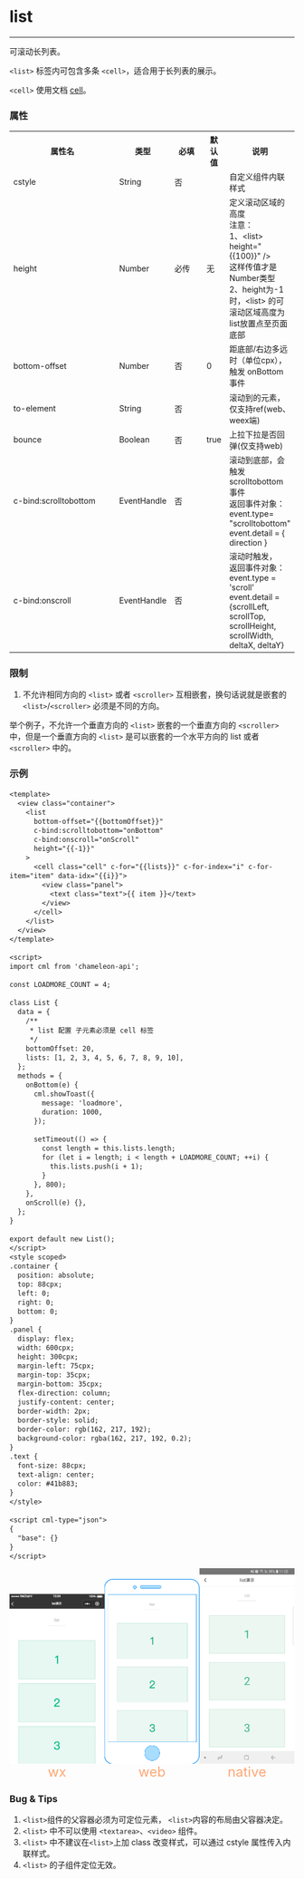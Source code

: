 # list

---

可滚动长列表。

`<list>` 标签内可包含多条 `<cell>`，适合用于长列表的展示。

`<cell>` 使用文档 [cell](cell.md)。

### 属性

<table>
  <tr>
    <th width="200px">属性名</th>
    <th>类型</th>
    <th width="60px">必填</th>
    <th>默认值</th>
    <th>说明</th>
  </tr>
  <tr>
    <td>cstyle</td>
    <td>String</td>
    <td>否</td>
    <td></td>
    <td>自定义组件内联样式</td>
  </tr>
  <tr>
    <td>height</td>
    <td>Number</td>
    <td>必传</td>
    <td>无</td>
    <td>
      定义滚动区域的高度<br/>
      注意：<br/>
      1、&#60;list&#62; height="&#123;&#123;100&#125;&#125;" /&#62; <br/>
      这样传值才是Number类型
      <br/>
      2、height为-1时，&#60;list&#62; 的可滚动区域高度为list放置点至页面底部
    </td>
  </tr>
  <tr>
    <td>bottom-offset</td>
    <td>Number</td>
    <td>否</td>
    <td>0</td>
    <td>距底部/右边多远时（单位cpx），触发 onBottom 事件</td>
  </tr>
  <tr>
    <td>to-element</td>
    <td>String</td>
    <td>否</td>
    <td></td>
    <td>滚动到的元素，仅支持ref(web、weex端)</td>
  </tr>
  <tr>
    <td>bounce</td>
    <td>Boolean</td>
    <td>否</td>
    <td>true</td>
    <td>上拉下拉是否回弹(仅支持web)</td>
  </tr>
  <tr>
    <td>c-bind:scrolltobottom</td>
    <td>EventHandle</td>
    <td>否</td>
    <td></td>
    <td>滚动到底部，会触发 scrolltobottom 事件
      <br/>
      返回事件对象：
      <br/>
      event.type= "scrolltobottom"
      <br/>
      event.detail = { direction }
    </td>
  </tr>
  <tr>
    <td>c-bind:onscroll</td>
    <td>EventHandle</td>
    <td>否</td>
    <td></td>
    <td>滚动时触发，
        <br/>
        返回事件对象：
        <br/>
        event.type = 'scroll'
        <br/>
        event.detail = {scrollLeft, scrollTop, scrollHeight, scrollWidth, deltaX, deltaY}
    </td>
  </tr>
</table>

### 限制

1. 不允许相同方向的 `<list>` 或者 `<scroller>` 互相嵌套，换句话说就是嵌套的 `<list>`/`<scroller>` 必须是不同的方向。

举个例子，不允许一个垂直方向的 `<list>` 嵌套的一个垂直方向的 `<scroller>` 中，但是一个垂直方向的 `<list>` 是可以嵌套的一个水平方向的 list 或者 `<scroller>` 中的。

### 示例

```vue
<template>
  <view class="container">
    <list
      bottom-offset="{{bottomOffset}}"
      c-bind:scrolltobottom="onBottom"
      c-bind:onscroll="onScroll"
      height="{{-1}}"
    >
      <cell class="cell" c-for="{{lists}}" c-for-index="i" c-for-item="item" data-idx="{{i}}">
        <view class="panel">
          <text class="text">{{ item }}</text>
        </view>
      </cell>
    </list>
  </view>
</template>

<script>
import cml from 'chameleon-api';

const LOADMORE_COUNT = 4;

class List {
  data = {
    /**
     * list 配置 子元素必须是 cell 标签
     */
    bottomOffset: 20,
    lists: [1, 2, 3, 4, 5, 6, 7, 8, 9, 10],
  };
  methods = {
    onBottom(e) {
      cml.showToast({
        message: 'loadmore',
        duration: 1000,
      });

      setTimeout(() => {
        const length = this.lists.length;
        for (let i = length; i < length + LOADMORE_COUNT; ++i) {
          this.lists.push(i + 1);
        }
      }, 800);
    },
    onScroll(e) {},
  };
}

export default new List();
</script>
<style scoped>
.container {
  position: absolute;
  top: 88cpx;
  left: 0;
  right: 0;
  bottom: 0;
}
.panel {
  display: flex;
  width: 600cpx;
  height: 300cpx;
  margin-left: 75cpx;
  margin-top: 35cpx;
  margin-bottom: 35cpx;
  flex-direction: column;
  justify-content: center;
  border-width: 2px;
  border-style: solid;
  border-color: rgb(162, 217, 192);
  background-color: rgba(162, 217, 192, 0.2);
}
.text {
  font-size: 88cpx;
  text-align: center;
  color: #41b883;
}
</style>

<script cml-type="json">
{
  "base": {}
}
</script>
```

<div style="display: flex;flex-direction: row;justify-content: space-around; align-items: flex-end;">
  <div style="display: flex;flex-direction: column;align-items: center;">
    <img src="../images/list_wx.png" width="200px" height="100%" />
    <text style="color: #fda775;font-size: 24px;">wx</text>
  </div>
  <div style="display: flex;flex-direction: column;align-items: center;">
    <img src="../images/list_web.png" width="200px" height="100%"/>
    <text style="color: #fda775;font-size: 24px;">web</text>
  </div>
  <div style="display: flex;flex-direction: column;align-items: center;">
    <img src="../images/list_weex.jpg" width="200px" height="100%"/>
    <text style="color: #fda775;font-size: 24px;">native</text>
  </div>
</div>

### Bug & Tips

1. `<list>`组件的父容器必须为可定位元素， `<list>`内容的布局由父容器决定。
2. `<list>` 中不可以使用 `<textarea>`、`<video>` 组件。
3. `<list>` 中不建议在`<list>`上加 class 改变样式，可以通过 cstyle 属性传入内联样式。
4. `<list>` 的子组件定位无效。
